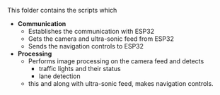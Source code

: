 This folder contains the scripts which
- **Communication**
    - Establishes the communication with ESP32
    - Gets the camera and ultra-sonic feed from ESP32
    - Sends the navigation controls to ESP32
- **Processing**
    - Performs image processing on the camera feed and detects
        - traffic lights and their status
        - lane detection
    - this and along with ultra-sonic feed, makes navigation controls.